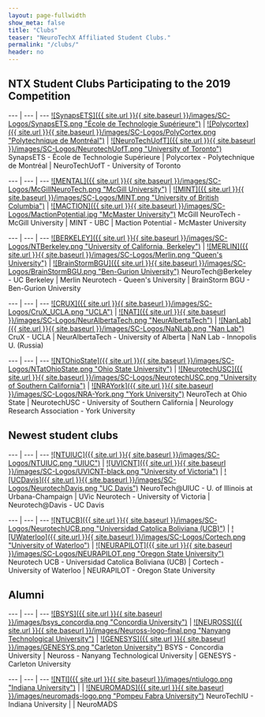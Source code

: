 ```yaml
---
layout: page-fullwidth
show_meta: false
title: "Clubs"
teaser: "NeuroTechX Affiliated Student Clubs."
permalink: "/clubs/"
header: no
---
```


## NTX Student Clubs Participating to the 2019 Competition

<div class="contributor" markdown="1">

--- | --- | ---
[![SynapsETS]({{ site.url }}{{ site.baseurl }}/images/SC-Logos/SynapsETS.png "École de Technologie Supérieure")](http://synapsets.etsmtl.ca/) | [![Polycortex]({{ site.url }}{{ site.baseurl }}/images/SC-Logos/PolyCortex.png "Polytechnique de Montréal")](http://polycortex.polymtl.ca/) | [![NeuroTechUofT]({{ site.url }}{{ site.baseurl }}/images/SC-Logos/NeurotechUofT.png "University of Toronto")](https://neurotechuoft.com/)
SynapsETS - École de Technologie Supérieure | Polycortex - Polytechnique de Montréal | NeuroTechUofT - University of Toronto

--- | --- | ---
[![MENTAL]({{ site.url }}{{ site.baseurl }}/images/SC-Logos/McGillNeuroTech.png "McGill University")](http://www.facebook.com/McGillNeurotech) | [![MINT]({{ site.url }}{{ site.baseurl }}/images/SC-Logos/MINT.png "University of British Columbia")](https://ubcmint.github.io/) | [![MACTION]({{ site.url }}{{ site.baseurl }}/images/SC-Logos/MactionPotential.jpg "McMaster University")](https://sites.google.com/view/mactionpotential/home)
McGill NeuroTech - McGill University | MINT - UBC | Maction Potential - McMaster University

--- | --- | ---
[![BERKELEY]({{ site.url }}{{ site.baseurl }}/images/SC-Logos/NTBerkeley.png "University of California, Berkeley")](https://neurotech.berkeley.edu/) | [![MERLIN]({{ site.url }}{{ site.baseurl }}/images/SC-Logos/Merlin.png "Queen's University")](http://www.queensneurotech.ca/) | [![BrainStormBGU]({{ site.url }}{{ site.baseurl }}/images/SC-Logos/BrainStormBGU.png "Ben-Gurion University")](https://www.bengis.org/braintech)
NeuroTech@Berkeley - UC Berkeley | Merlin Neurotech - Queen's University | BrainStorm BGU - Ben-Gurion University

--- | --- | ---
[![CRUX]({{ site.url }}{{ site.baseurl }}/images/SC-Logos/CruX_UCLA.png "UCLA")](https://www.cruxucla.com/) | [![NAT]({{ site.url }}{{ site.baseurl }}/images/SC-Logos/NeurAlbertaTech.png "NeurAlbertaTech")](https://sites.google.com/ualberta.ca/neuralbertatech/) | [![NanLab]({{ site.url }}{{ site.baseurl }}/images/SC-Logos/NaNLab.png "Nan Lab")](https://iunanl.github.io/nanl/ ) 
CruX - UCLA | NeurAlbertaTech - University of Alberta | NaN Lab - Innopolis U. (Russia)

--- | --- | ---
[![NTOhioState]({{ site.url }}{{ site.baseurl }}/images/SC-Logos/NTatOhioState.png "Ohio State University")](http://org.osu.edu/neurotech/) | [![NeurotechUSC]({{ site.url }}{{ site.baseurl }}/images/SC-Logos/NeurotechUSC.png "University of Southern California")](https://www.neurotechusc.org/) | [![NRAYork]({{ site.url }}{{ site.baseurl }}/images/SC-Logos/NRA-York.png "York University")](https://sites.google.com/view/neurologyresearchassociation/ )
NeuroTech at Ohio State | NeurotechUSC - University of Southern California | Neurology Research Association - York University

## Newest student clubs

<div class="contributor" markdown="1">

--- | --- | ---
[![NTUIUC]({{ site.url }}{{ site.baseurl }}/images/SC-Logos/NTUIUC.png "UIUC")](https://uiucneurotech.wixsite.com/website) | [![UVICNT]({{ site.url }}{{ site.baseurl }}/images/SC-Logos/UVICNT-black.png "University of Victoria")](https://uvicneurotech.github.io/) | [![UCDavis]({{ site.url }}{{ site.baseurl }}/images/SC-Logos/NeurotechDavis.png "UC Davis")](https://www.facebook.com/groups/davisneuro/ )
NeuroTech@UIUC - U. of Illinois at Urbana-Champaign | UVic Neurotech - University of Victoria | Neurotech@Davis - UC Davis

--- | --- | ---
[![NTUCB]({{ site.url }}{{ site.baseurl }}/images/SC-Logos/NeurotechUCB.png "Universidad Catolica Boliviana (UCB)")](https://neurotechx.github.io/studentclubs/clubs/) | [![UWaterloo]({{ site.url }}{{ site.baseurl }}/images/SC-Logos/Cortech.png "University of Waterloo")](http://neurotechuw.com/) | [![NEURAPILOT]({{ site.url }}{{ site.baseurl }}/images/SC-Logos/NEURAPILOT.png "Oregon State University")](https://github.com/neurapilot/Neurapilot )
Neurotech UCB - Universidad Catolica Boliviana (UCB) | Cortech - University of Waterloo | NEURAPILOT - Oregon State University

</div>

## Alumni

<div class="contributor" markdown="1">

--- | --- | ---
[![BSYS]({{ site.url }}{{ site.baseurl }}/images/bsys_concordia.png "Concordia University")](http://bsys.ca/index.html) | [![NEUROSS]({{ site.url }}{{ site.baseurl }}/images/Neuross-logo-final.png "Nanyang Technological University")](#link) | [![GENESYS]({{ site.url }}{{ site.baseurl }}/images/GENESYS.png "Carleton University")](https://genesysgroup.github.io/)
BSYS - Concordia University | Neuross - Nanyang Technological University  | GENESYS - Carleton University

--- | --- | ---
[![NTI]({{ site.url }}{{ site.baseurl }}/images/ntiulogo.png "Indiana University")](https://neurotechiu.wordpress.com/) |   | [![NEUROMADS]({{ site.url }}{{ site.baseurl }}/images/neuromads-logo.png "Pompeu Fabra University")](http://neuromads.sitemantic.com/neuromads/)
NeuroTechIU - Indiana University |   | NeuroMADS

</div>